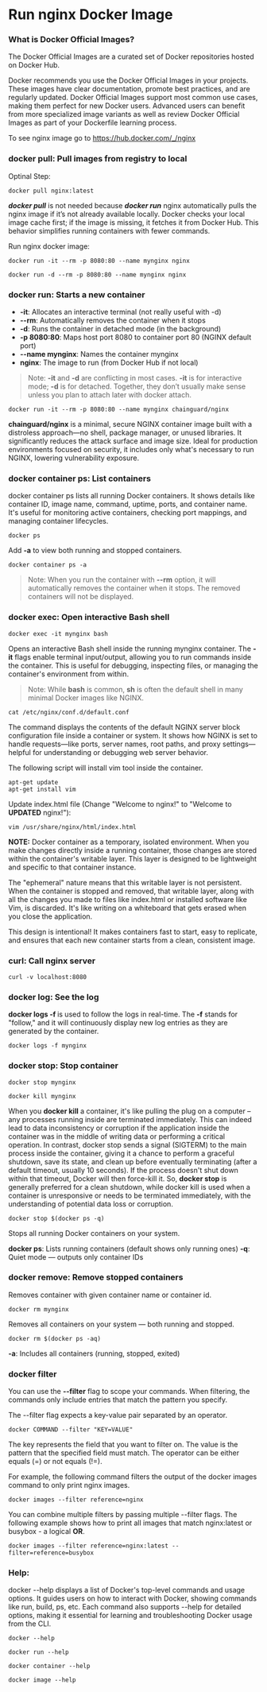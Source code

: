 # Run nginx Docker Image

### What is Docker Official Images?
The Docker Official Images are a curated set of Docker repositories hosted on Docker Hub.

Docker recommends you use the Docker Official Images in your projects. These images have clear documentation, promote best practices, and are regularly updated. Docker Official Images support most common use cases, making them perfect for new Docker users. Advanced users can benefit from more specialized image variants as well as review Docker Official Images as part of your Dockerfile learning process.

To see nginx image go to https://hub.docker.com/_/nginx

### docker pull: Pull images from registry to local
Optinal Step:
```
docker pull nginx:latest
```

***docker pull*** is not needed because ***docker run*** nginx automatically pulls the nginx image if it’s not already available locally. Docker checks your local image cache first; if the image is missing, it fetches it from Docker Hub. This behavior simplifies running containers with fewer commands.

Run nginx docker image:
```
docker run -it --rm -p 8080:80 --name mynginx nginx
```

```
docker run -d --rm -p 8080:80 --name mynginx nginx
```

### docker run: Starts a new container
- **-it**: Allocates an interactive terminal (not really useful with -d)
- **--rm**: Automatically removes the container when it stops
- **-d**: Runs the container in detached mode (in the background)
- **-p 8080:80**: Maps host port 8080 to container port 80 (NGINX default port)
- **--name mynginx**: Names the container mynginx
- **nginx**: The image to run (from Docker Hub if not local)

> Note: **-it** and **-d** are conflicting in most cases. **-it** is for interactive mode; **-d** is for detached. Together, they don’t usually make sense unless you plan to attach later with docker attach.

```
docker run -it --rm -p 8080:80 --name mynginx chainguard/nginx
```
**chainguard/nginx** is a minimal, secure NGINX container image built with a distroless approach—no shell, package manager, or unused libraries. It significantly reduces the attack surface and image size. Ideal for production environments focused on security, it includes only what's necessary to run NGINX, lowering vulnerability exposure.

### docker container ps: List containers
docker container ps lists all running Docker containers. It shows details like container ID, image name, command, uptime, ports, and container name. It's useful for monitoring active containers, checking port mappings, and managing container lifecycles.
```
docker ps
```
Add **-a** to view both running and stopped containers.
```
docker container ps -a
```

> Note: When you run the container with **--rm** option, it will automatically removes the container when it stops. The removed containers will not be displayed.

### docker exec: Open interactive Bash shell
```
docker exec -it mynginx bash 
```
Opens an interactive Bash shell inside the running mynginx container. The **-it** flags enable terminal input/output, allowing you to run commands inside the container. This is useful for debugging, inspecting files, or managing the container's environment from within.

> Note: While **bash** is common, **sh** is often the default shell in many minimal Docker images like NGINX.

```
cat /etc/nginx/conf.d/default.conf 
```
The command displays the contents of the default NGINX server block configuration file inside a container or system. It shows how NGINX is set to handle requests—like ports, server names, root paths, and proxy settings—helpful for understanding or debugging web server behavior.

The following script will install vim tool inside the container.
```
apt-get update
apt-get install vim
```

Update index.html file (Change "Welcome to nginx!" to "Welcome to **UPDATED** nginx!"):
```
vim /usr/share/nginx/html/index.html
```

**NOTE:** 
Docker container as a temporary, isolated environment. When you make changes directly inside a running container, those changes are stored within the container's writable layer. This layer is designed to be lightweight and specific to that container instance.

The "ephemeral" nature means that this writable layer is not persistent. When the container is stopped and removed, that writable layer, along with all the changes you made to files like index.html or installed software like Vim, is discarded. It's like writing on a whiteboard that gets erased when you close the application.

This design is intentional! It makes containers fast to start, easy to replicate, and ensures that each new container starts from a clean, consistent image.

### curl: Call nginx server
```
curl -v localhost:8080
```

### docker log: See the log
**docker logs -f <containerId or container name>**   is used to follow the logs in real-time. The **-f** stands for "follow," and it will continuously display new log entries as they are generated by the container.
```
docker logs -f mynginx
```

### docker stop: Stop container
```
docker stop mynginx
```

```
docker kill mynginx
```

When you **docker kill** a container, it's like pulling the plug on a computer – any processes running inside are terminated immediately. This can indeed lead to data inconsistency or corruption if the application inside the container was in the middle of writing data or performing a critical operation.
In contrast, docker stop sends a signal (SIGTERM) to the main process inside the container, giving it a chance to perform a graceful shutdown, save its state, and clean up before eventually terminating (after a default timeout, usually 10 seconds). If the process doesn't shut down within that timeout, Docker will then force-kill it.
So, **docker stop** is generally preferred for a clean shutdown, while docker kill is used when a container is unresponsive or needs to be terminated immediately, with the understanding of potential data loss or corruption.

```
docker stop $(docker ps -q)
```

Stops all running Docker containers on your system.

**docker ps**: Lists running containers (default shows only running ones)
**-q**: Quiet mode — outputs only container IDs

### docker remove: Remove stopped containers
Removes container with given container name or container id.
```
docker rm mynginx
```

Removes all containers on your system — both running and stopped.
```
docker rm $(docker ps -aq)
```
**-a**: Includes all containers (running, stopped, exited)

### docker filter
You can use the **--filter** flag to scope your commands. When filtering, the commands only include entries that match the pattern you specify.

The --filter flag expects a key-value pair separated by an operator.
```
docker COMMAND --filter "KEY=VALUE"
```
The key represents the field that you want to filter on. The value is the pattern that the specified field must match. The operator can be either equals (=) or not equals (!=).

For example, the following command filters the output of the docker images command to only print nginx images.
```
docker images --filter reference=nginx
```

You can combine multiple filters by passing multiple --filter flags. The following example shows how to print all images that match nginx:latest or busybox - a logical **OR**.
```
docker images --filter reference=nginx:latest --filter=reference=busybox
```

### Help:
docker --help displays a list of Docker's top-level commands and usage options. It guides users on how to interact with Docker, showing commands like run, build, ps, etc. Each command also supports --help for detailed options, making it essential for learning and troubleshooting Docker usage from the CLI.
```
docker --help
```

```
docker run --help
```

```
docker container --help
```

```
docker image --help
```